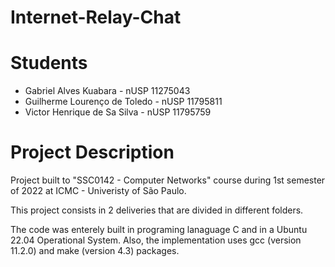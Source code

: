 # Internet-Relay-Chat

# Students

- Gabriel Alves Kuabara - nUSP 11275043
- Guilherme Lourenço de Toledo - nUSP 11795811
- Victor Henrique de Sa Silva - nUSP 11795759

# Project Description

Project built to "SSC0142 - Computer Networks" course during 1st semester of 2022 at ICMC - Univeristy of São Paulo.

This project consists in 2 deliveries that are divided in different folders.

The code was enterely built in programing lanaguage C and in a Ubuntu 22.04 Operational System. Also, the implementation uses gcc (version 11.2.0) and make (version 4.3) packages.

<!--
The code can be compiled using any starndad Linux with gcc and make packages through the following command:

```
make all
```

To run the code:

```
./chat [parameters]
```

To start a new server with default parameters:

```
./chat server
```

To start a client with default parameters:

```
./chat client
```

If need some help with the parameters, try:

```
./chat --help
```)
-->